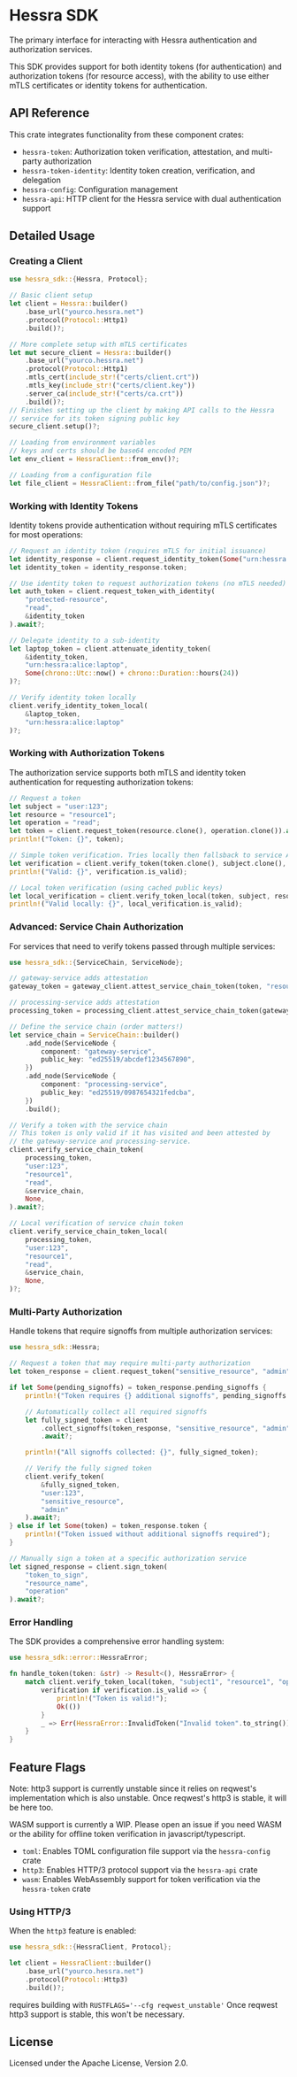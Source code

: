 # Hessra SDK

The primary interface for interacting with Hessra authentication and authorization services.

This SDK provides support for both identity tokens (for authentication) and authorization tokens (for resource access), with the ability to use either mTLS certificates or identity tokens for authentication.

## API Reference

This crate integrates functionality from these component crates:

- `hessra-token`: Authorization token verification, attestation, and multi-party authorization
- `hessra-token-identity`: Identity token creation, verification, and delegation
- `hessra-config`: Configuration management
- `hessra-api`: HTTP client for the Hessra service with dual authentication support

## Detailed Usage

### Creating a Client

```rust
use hessra_sdk::{Hessra, Protocol};

// Basic client setup
let client = Hessra::builder()
    .base_url("yourco.hessra.net")
    .protocol(Protocol::Http1)
    .build()?;

// More complete setup with mTLS certificates
let mut secure_client = Hessra::builder()
    .base_url("yourco.hessra.net")
    .protocol(Protocol::Http1)
    .mtls_cert(include_str!("certs/client.crt"))
    .mtls_key(include_str!("certs/client.key"))
    .server_ca(include_str!("certs/ca.crt"))
    .build()?;
// Finishes setting up the client by making API calls to the Hessra
// service for its token signing public key
secure_client.setup()?;

// Loading from environment variables
// keys and certs should be base64 encoded PEM
let env_client = HessraClient::from_env()?;

// Loading from a configuration file
let file_client = HessraClient::from_file("path/to/config.json")?;
```

### Working with Identity Tokens

Identity tokens provide authentication without requiring mTLS certificates for most operations:

```rust
// Request an identity token (requires mTLS for initial issuance)
let identity_response = client.request_identity_token(Some("urn:hessra:alice")).await?;
let identity_token = identity_response.token;

// Use identity token to request authorization tokens (no mTLS needed)
let auth_token = client.request_token_with_identity(
    "protected-resource",
    "read",
    &identity_token
).await?;

// Delegate identity to a sub-identity
let laptop_token = client.attenuate_identity_token(
    &identity_token,
    "urn:hessra:alice:laptop",
    Some(chrono::Utc::now() + chrono::Duration::hours(24))
)?;

// Verify identity token locally
client.verify_identity_token_local(
    &laptop_token,
    "urn:hessra:alice:laptop"
)?;
```

### Working with Authorization Tokens

The authorization service supports both mTLS and identity token authentication for requesting authorization tokens:

```rust
// Request a token
let subject = "user:123";
let resource = "resource1";
let operation = "read";
let token = client.request_token(resource.clone(), operation.clone()).await?;
println!("Token: {}", token);

// Simple token verification. Tries locally then fallsback to service API
let verification = client.verify_token(token.clone(), subject.clone(), resource.clone(), operation.clone()).await?;
println!("Valid: {}", verification.is_valid);

// Local token verification (using cached public keys)
let local_verification = client.verify_token_local(token, subject, resource, operation)?;
println!("Valid locally: {}", local_verification.is_valid);
```

### Advanced: Service Chain Authorization

For services that need to verify tokens passed through multiple services:

```rust
use hessra_sdk::{ServiceChain, ServiceNode};

// gateway-service adds attestation
gateway_token = gateway_client.attest_service_chain_token(token, "resource1", "read");

// processing-service adds attestation
processing_token = processing_client.attest_service_chain_token(gateway_token, "resource1", "read");

// Define the service chain (order matters!)
let service_chain = ServiceChain::builder()
    .add_node(ServiceNode {
        component: "gateway-service",
        public_key: "ed25519/abcdef1234567890",
    })
    .add_node(ServiceNode {
        component: "processing-service",
        public_key: "ed25519/0987654321fedcba",
    })
    .build();

// Verify a token with the service chain
// This token is only valid if it has visited and been attested by
// the gateway-service and processing-service.
client.verify_service_chain_token(
    processing_token,
    "user:123",
    "resource1",
    "read",
    &service_chain,
    None,
).await?;

// Local verification of service chain token
client.verify_service_chain_token_local(
    processing_token,
    "user:123",
    "resource1",
    "read",
    &service_chain,
    None,
)?;
```

### Multi-Party Authorization

Handle tokens that require signoffs from multiple authorization services:

```rust
use hessra_sdk::Hessra;

// Request a token that may require multi-party authorization
let token_response = client.request_token("sensitive_resource", "admin").await?;

if let Some(pending_signoffs) = token_response.pending_signoffs {
    println!("Token requires {} additional signoffs", pending_signoffs.len());

    // Automatically collect all required signoffs
    let fully_signed_token = client
        .collect_signoffs(token_response, "sensitive_resource", "admin")
        .await?;

    println!("All signoffs collected: {}", fully_signed_token);

    // Verify the fully signed token
    client.verify_token(
        &fully_signed_token,
        "user:123",
        "sensitive_resource",
        "admin"
    ).await?;
} else if let Some(token) = token_response.token {
    println!("Token issued without additional signoffs required");
}

// Manually sign a token at a specific authorization service
let signed_response = client.sign_token(
    "token_to_sign",
    "resource_name",
    "operation"
).await?;
```

### Error Handling

The SDK provides a comprehensive error handling system:

```rust
use hessra_sdk::error::HessraError;

fn handle_token(token: &str) -> Result<(), HessraError> {
    match client.verify_token_local(token, "subject1", "resource1", "operation1")? {
        verification if verification.is_valid => {
            println!("Token is valid!");
            Ok(())
        }
        _ => Err(HessraError::InvalidToken("Invalid token".to_string())),
    }
}
```

## Feature Flags

Note: http3 support is currently unstable since it relies on reqwest's implementation which
is also unstable. Once reqwest's http3 is stable, it will be here too.

WASM support is currently a WIP. Please open an issue if you need WASM or the ability for offline token verification in javascript/typescript.

- `toml`: Enables TOML configuration file support via the `hessra-config` crate
- `http3`: Enables HTTP/3 protocol support via the `hessra-api` crate
- `wasm`: Enables WebAssembly support for token verification via the `hessra-token` crate

### Using HTTP/3

When the `http3` feature is enabled:

```rust
use hessra_sdk::{HessraClient, Protocol};

let client = HessraClient::builder()
    .base_url("yourco.hessra.net")
    .protocol(Protocol::Http3)
    .build()?;
```

requires building with `RUSTFLAGS='--cfg reqwest_unstable'`
Once reqwest http3 support is stable, this won't be necessary.

## License

Licensed under the Apache License, Version 2.0.
